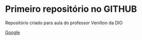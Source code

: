 # Primeiro repositório no GITHUB
Repositório criado para aula do professor Venilton da DIO

[Google](https://www.google.com.br)
